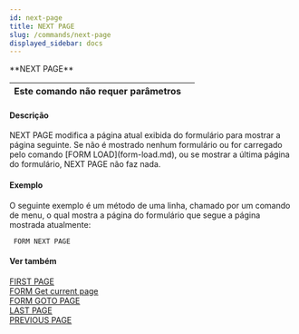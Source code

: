 ```yaml
---
id: next-page
title: NEXT PAGE
slug: /commands/next-page
displayed_sidebar: docs
---
```


<!--REF #_command_.NEXT PAGE.Syntax-->**NEXT PAGE**<!-- END REF-->
<!--REF #_command_.NEXT PAGE.Params-->
| Este comando não requer parâmetros |  |
| --- | --- |

<!-- END REF-->

#### Descrição 

<!--REF #_command_.NEXT PAGE.Summary-->NEXT PAGE modifica a página atual exibida do formulário para mostrar a página seguinte.<!-- END REF--> Se não é mostrado nenhum formulário ou for carregado pelo comando [FORM LOAD](form-load.md), ou se mostrar a última página do formulário, NEXT PAGE não faz nada.

#### Exemplo 

O seguinte exemplo é um método de uma linha, chamado por um comando de menu, o qual mostra a página do formulário que segue a página mostrada atualmente:

```4d
 FORM NEXT PAGE
```

#### Ver também 

[FIRST PAGE](first-page.md)  
[FORM Get current page](form-get-current-page.md)  
[FORM GOTO PAGE](form-goto-page.md)  
[LAST PAGE](last-page.md)  
[PREVIOUS PAGE](previous-page.md)  